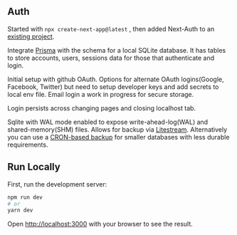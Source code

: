 ## Auth

Started with `npx create-next-app@latest` , then added Next-Auth to an [existing project](https://next-auth.js.org/getting-started/example#existing-project).

Integrate [Prisma](https://next-auth.js.org/adapters/prisma) with the schema for a local SQLite database.
It has tables to store accounts, users, sessions data for those that authenticate and login.

Initial setup with github OAuth. Options for alternate OAuth logins(Google, Facebook, Twitter) but need to setup developer keys and add secrets to local env file. Email login a work in progress for secure storage.

Login persists across changing pages and closing localhost tab.

Sqlite with WAL mode enabled to expose write-ahead-log(WAL) and shared-memory(SHM) files. Allows for backup via [Litestream](https://litestream.io/guides/docker/). Alternatively you can use a [CRON-based backup](https://litestream.io/alternatives/cron/) for smaller databases with less durable requirements.

## Run Locally

First, run the development server:

```bash
npm run dev
# or
yarn dev
```

Open [http://localhost:3000](http://localhost:3000) with your browser to see the result.

